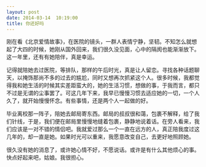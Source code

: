 ```yaml
---
layout: post
date: 2014-03-14  10:19:00
title: 你还好吗
---
```



刚在看《北京爱情故事》，在医院的镜头，一群人表情宁静，坚韧。不知怎么就想起了大四的时候，她刚从国外回来，我们很久没见面，心中的隔阂也能渐渐放下。这一年里，还有有她陪伴，真是幸运。

记得就陪她去过医院，等排队，那样的午后时光，真是让人留恋。寻找各种话题聊天，以掩饰那尚不多的过去的尴尬，同时又想再次抓紧这个人。很多时候，我都觉得我和她生活的时候其实差距蛮大的，她的生活习惯，想做的事，于我而言，都只不过是无谓的尘事罢了。可这几年下来，我早已慢慢习惯去适应她的一切，一个人久了，就开始慢慢怀念。有些事情，还是两个人一起做的好。

毕业离校那一阵子，陪她去邮局寄东西。邮局的叔叔很和蔼，包裹不解释，给了我们针线，于是，我们便在邮局里慢慢地缝着包裹，静静地说着话。在旁人看来，我们应该是一对不错的情侣吧。我就爱过那么一个一直在远方的人，真正陪我度过这几年的，却一直是她。如果时光可以重来，我愿意改变自己，去更好地照顾她。

很久没有她的消息了，或许她心情不好，不愿说话。或许是有什么其他烦心的事。快点好起来吧，姑娘。我很担心。



